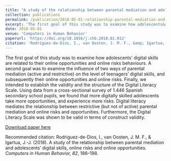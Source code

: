 ```yaml
---
title: "A study of the relationship between parental mediation and adolescents’ digital skills, online risks and online opportunities"
collection: publications
permalink: /publication/2018-05-01-relationship-parental-mediation-and-adolescents
excerpt: 'The first goal of this study was to examine how adolescents&apos; digital skills are related to their online opportunities and online risks behaviours. A second goal was to examine the influence of two ways of parental mediation (active and restrictive) on the level of teenagers’ digital skills, and subsequently their online opportunities and online risks. Finally, we intended to establish the validity and the structure of the Digital Literacy Scale. Using data from a cross-sectional survey of 1.446 Spanish secondary school pupils, we found that more digitally skilled adolescents take more opportunities, and experience more risks. Digital literacy mediates the relationship between restrictive (but not of active) parental mediation and online risks and opportunities. Furthermore, the Digital Literacy Scale was shown to be valid in terms of construct validity.'
date: 2018-05-01
venue: 'Computers in Human Behavior'
paperurl: 'https://doi.org/10.1016/j.chb.2018.01.012'
citation: 'Rodríguez-de-Dios, I., van Oosten, J. M. F., &amp; Igartua, J.-J. (2018). A study of the relationship between parental mediation and adolescents’ digital skills, online risks and online opportunities. <i>Computers in Human Behavior, 82</i>, 186–198.'
---
```

The first goal of this study was to examine how adolescents&apos; digital skills are related to their online opportunities and online risks behaviours. A second goal was to examine the influence of two ways of parental mediation (active and restrictive) on the level of teenagers’ digital skills, and subsequently their online opportunities and online risks. Finally, we intended to establish the validity and the structure of the Digital Literacy Scale. Using data from a cross-sectional survey of 1.446 Spanish secondary school pupils, we found that more digitally skilled adolescents take more opportunities, and experience more risks. Digital literacy mediates the relationship between restrictive (but not of active) parental mediation and online risks and opportunities. Furthermore, the Digital Literacy Scale was shown to be valid in terms of construct validity.

[Download paper here](https://doi.org/10.1016/j.chb.2018.01.012)

Recommended citation: Rodríguez-de-Dios, I., van Oosten, J. M. F., & Igartua, J.-J. (2018). A study of the relationship between parental mediation and adolescents’ digital skills, online risks and online opportunities. <i>Computers in Human Behavior, 82</i>, 186–198.